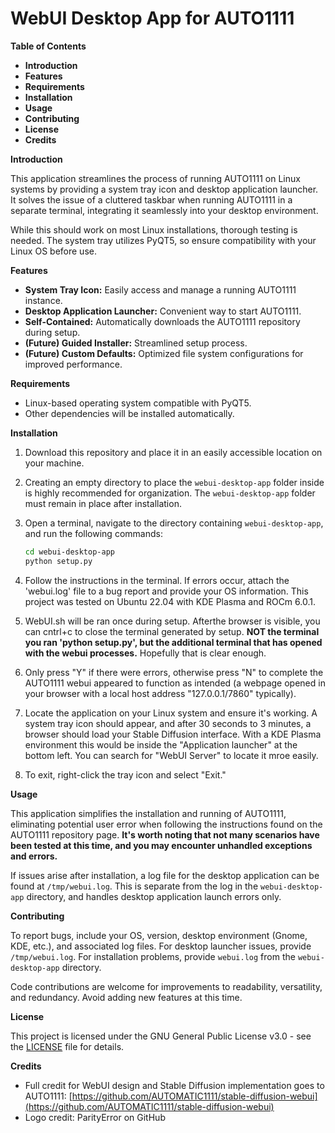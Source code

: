 # WebUI Desktop App for AUTO1111

**Table of Contents**
*   **Introduction**
*   **Features**
*   **Requirements**
*   **Installation**
*   **Usage**
*   **Contributing**
*   **License**
*   **Credits**

**Introduction**

This application streamlines the process of running AUTO1111 on Linux systems by providing a system tray icon and desktop application launcher. It solves the issue of a cluttered taskbar when running AUTO1111 in a separate terminal, integrating it seamlessly into your desktop environment.

While this should work on most Linux installations, thorough testing is needed. The system tray utilizes PyQT5, so ensure compatibility with your Linux OS before use.

**Features**

*   **System Tray Icon:** Easily access and manage a running AUTO1111 instance.
*   **Desktop Application Launcher:** Convenient way to start AUTO1111.
*   **Self-Contained:** Automatically downloads the AUTO1111 repository during setup.
*   **(Future) Guided Installer:**  Streamlined setup process.
*   **(Future) Custom Defaults:** Optimized file system configurations for improved performance.

**Requirements**

*   Linux-based operating system compatible with PyQT5.
*   Other dependencies will be installed automatically.

**Installation**

1.  Download this repository and place it in an easily accessible location on your machine.

2.  Creating an empty directory to place the `webui-desktop-app` folder inside is highly recommended for organization. The `webui-desktop-app` folder must remain in place after installation.

3.  Open a terminal, navigate to the directory containing `webui-desktop-app`, and run the following commands:

    ```bash
    cd webui-desktop-app
    python setup.py
    ```

4.  Follow the instructions in the terminal. If errors occur, attach the 'webui.log' file to a bug report and provide your OS information. This project was tested on Ubuntu 22.04 with KDE Plasma and ROCm 6.0.1.

5. WebUI.sh will be ran once during setup. Afterthe browser is visible, you can cntrl+c to close the terminal generated by setup. **NOT the terminal you ran 'python setup.py', but the additional terminal that has opened with the webui processes.**
Hopefully that is clear enough.

6. Only press "Y" if there were errors, otherwise press "N" to complete the AUTO1111 webui appeared to function as intended (a webpage opened in your browser with a local host address "127.0.0.1/7860" typically).

6.  Locate the application on your Linux system and ensure it's working. A system tray icon should appear, and after 30 seconds to 3 minutes, a browser should load your Stable Diffusion interface. With a KDE Plasma environment this would be inside the "Application launcher" at the bottom left. You can search for "WebUI Server" to locate it mroe easily.

7.  To exit, right-click the tray icon and select "Exit."

**Usage**

This application simplifies the installation and running of AUTO1111, eliminating potential user error when following the instructions found on the AUTO1111 repository page. **It's worth noting that not many scenarios have been tested at this time, and you may encounter unhandled exceptions and errors.**

If issues arise after installation, a log file for the desktop application can be found at `/tmp/webui.log`. This is separate from the log in the `webui-desktop-app` directory, and handles desktop application launch errors only.

**Contributing**

To report bugs, include your OS, version, desktop environment (Gnome, KDE, etc.), and associated log files. For desktop launcher issues, provide `/tmp/webui.log`. For installation problems, provide `webui.log` from the `webui-desktop-app` directory.

Code contributions are welcome for improvements to readability, versatility, and redundancy. Avoid adding new features at this time.

**License**

This project is licensed under the GNU General Public License v3.0 - see the [LICENSE](LICENSE) file for details.

**Credits**

*   Full credit for WebUI design and Stable Diffusion implementation goes to AUTO1111: [https://github.com/AUTOMATIC1111/stable-diffusion-webui](https://github.com/AUTOMATIC1111/stable-diffusion-webui)
*   Logo credit: ParityError on GitHub
